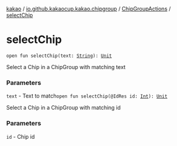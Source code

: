 [kakao](../../index.md) / [io.github.kakaocup.kakao.chipgroup](../index.md) / [ChipGroupActions](index.md) / [selectChip](./select-chip.md)

# selectChip

`open fun selectChip(text: `[`String`](https://kotlinlang.org/api/latest/jvm/stdlib/kotlin/-string/index.html)`): `[`Unit`](https://kotlinlang.org/api/latest/jvm/stdlib/kotlin/-unit/index.html)

Select a Chip in a ChipGroup with matching text

### Parameters

`text` - Text to match`open fun selectChip(@IdRes id: `[`Int`](https://kotlinlang.org/api/latest/jvm/stdlib/kotlin/-int/index.html)`): `[`Unit`](https://kotlinlang.org/api/latest/jvm/stdlib/kotlin/-unit/index.html)

Select a Chip in a ChipGroup with matching id

### Parameters

`id` - Chip id